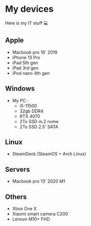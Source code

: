 # My devices <Badge type="tip" text="WIP" />

Here is my IT stuff 💻

## Apple

- Macbook pro 16' 2019
- iPhone 13 Pro
- iPad 5th gen
- iPad 3rd gen
- iPod nano 4th gen

## Windows

- My PC : 
    - i5-11500
    - 32gb DDR4
    - RTX 4070
    - 2To SSD m.2 nvme
    - 2To SSD 2.5' SATA

## Linux

- SteamDeck (SteamOS + Arch Linux)

## Servers

- Macbook pro 13' 2020 M1

## Others

- Xbox One X
- Xiaomi smart camera C200
- Lenovo M10+ FHD